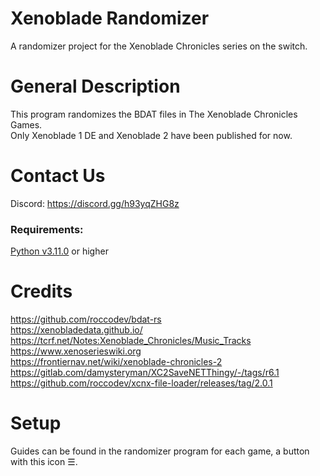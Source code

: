 # Xenoblade Randomizer
A randomizer project for the Xenoblade Chronicles series on the switch.

# General Description
This program randomizes the BDAT files in The Xenoblade Chronicles Games.   
Only Xenoblade 1 DE and Xenoblade 2 have been published for now.

# Contact Us
Discord: https://discord.gg/h93yqZHG8z

### Requirements:
[Python v3.11.0](https://www.python.org/downloads/release/python-3110/) or higher

# Credits
https://github.com/roccodev/bdat-rs  
https://xenobladedata.github.io/  
https://tcrf.net/Notes:Xenoblade_Chronicles/Music_Tracks   
https://www.xenoserieswiki.org  
https://frontiernav.net/wiki/xenoblade-chronicles-2  
https://gitlab.com/damysteryman/XC2SaveNETThingy/-/tags/r6.1  
https://github.com/roccodev/xcnx-file-loader/releases/tag/2.0.1

# Setup
Guides can be found in the randomizer program for each game, a button with this icon ☰.